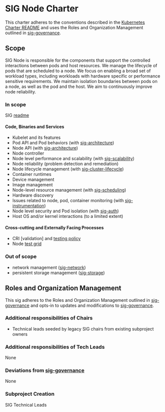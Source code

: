 # SIG Node Charter

This charter adheres to the conventions described in the [Kubernetes Charter README] and uses
the Roles and Organization Management outlined in [sig-governance].

## Scope

SIG Node is responsible for the components that support the controlled
interactions between pods and host resources.  We manage the lifecycle of pods
that are scheduled to a node.  We focus on enabling a broad set of workload
types, including workloads with hardware specific or performance sensitive requirements.  We maintain
isolation boundaries between pods on a node, as well as the pod and the host.  We
aim to continuously improve node reliability.

### In scope

SIG [readme]

#### Code, Binaries and Services

- Kubelet and its features
- Pod API and Pod behaviors (with [sig-architecture](../sig-architecture))
- Node API (with [sig-architecture](../sig-architecture))
- Node controller
- Node level performance and scalability (with [sig-scalability](../sig-scalability))
- Node reliability (problem detection and remediation)
- Node lifecycle management (with [sig-cluster-lifecycle](../sig-cluster-lifecycle))
- Container runtimes
- Device management
- Image management
- Node-level resource management (with [sig-scheduling](../sig-scheduling))
- Hardware discovery
- Issues related to node, pod, container monitoring (with [sig-instrumentation](../sig-instrumentation))
- Node level security and Pod isolation (with [sig-auth](../sig-auth))
- Host OS and/or kernel interactions (to a limited extent)

#### Cross-cutting and Externally Facing Processes

- CRI [validation] and [testing policy]
- Node [test grid]

### Out of scope

- network management ([sig-network](../sig-network))
- persistent storage management ([sig-storage](../sig-storage))

## Roles and Organization Management

This sig adheres to the Roles and Organization Management outlined in [sig-governance]
and opts-in to updates and modifications to [sig-governance].

### Additional responsibilities of Chairs

- Technical leads seeded by legacy SIG chairs from existing subproject owners

### Additional responsibilities of Tech Leads

None

### Deviations from [sig-governance]

None

### Subproject Creation

SIG Technical Leads


[testing policy]: /contributors/devel/sig-node/cri-testing-policy.md
[test grid]: https://testgrid.k8s.io/sig-node#Summary
[sig-governance]: https://github.com/kubernetes/community/blob/master/committee-steering/governance/sig-governance.md
[readme]: https://github.com/kubernetes/community/tree/master/sig-node
[Kubernetes Charter README]: https://github.com/kubernetes/community/blob/master/committee-steering/governance/README.md

